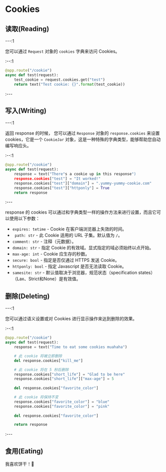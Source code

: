 # Cookies

## 读取(Reading)

---:1

您可以通过 `Request` 对象的 `cookies` 字典来访问 Cookies。

:--:1

```python
@app.route("/cookie")
async def test(request):
    test_cookie = request.cookies.get("test")
    return text("Test cookie: {}".format(test_cookie))
```

:---

## 写入(Writing)

---:1

返回 response 的时候， 您可以通过 `Response` 对象的 `response.cookies` 来设置 cookies，它是一个 `CookieJar`
对象，这是一种特殊的字典类型，能够帮助您自动编写响应头。

:--:1

```python
@app.route("/cookie")
async def test(request):
    response = text("There"s a cookie up in this response")
    response.cookies["test"] = "It worked!"
    response.cookies["test"]["domain"] = ".yummy-yummy-cookie.com"
    response.cookies["test"]["httponly"] = True
    return response
```

:---

response 的 cookies 可以通过和字典类型一样的操作方法来进行设置，而且它可以使用以下参数：

- `expires: tetime` - Cookie 在客户端浏览器上失效的时间。
- ` path: str` - 此 Cookie 适用的 URL 子集。默认值为 `/`。
- `comment: str` - 注释（元数据）。
- `domain: str` - 指定 Cookie 的有效域。显式指定的域必须始终以点开始。
- `max-age: int` - Cookie 应生存的秒数。
- `secure: bool` - 指定是否仅通过 HTTPS 发送 Cookie。
- `httponly: bool` - 指定 Javascript 是否无法读取 Cookie。
- `samesite: str` - 默认值取决于浏览器，规范状态（specification states）（Lax、Strict和None）是有效值。

## 删除(Deleting)

---:1

您可以通过语义设置或对 Cookies 进行显示操作来达到删除的效果。

:--:1

```python
@app.route("/cookie")
async def test(request):
    response = text("Time to eat some cookies muahaha")

    # 此 cookie 将被立即删除
    del response.cookies["kill_me"]

    # 此 cookie 将在 5 秒后删除
    response.cookies["short_life"] = "Glad to be here"
    response.cookies["short_life"]["max-age"] = 5
    
    del response.cookies["favorite_color"]

    # 此 cookie 将保持不变
    response.cookies["favorite_color"] = "blue"
    response.cookies["favorite_color"] = "pink"
    
    del response.cookies["favorite_color"]

    return response
```

:---

## 食用(Eating)

我喜欢饼干！:cookie:
